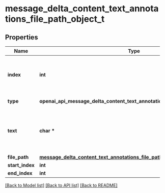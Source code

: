 # message_delta_content_text_annotations_file_path_object_t

## Properties
Name | Type | Description | Notes
------------ | ------------- | ------------- | -------------
**index** | **int** | The index of the annotation in the text content part. | 
**type** | **openai_api_message_delta_content_text_annotations_file_path_object_TYPE_e** | Always &#x60;file_path&#x60;. | 
**text** | **char \*** | The text in the message content that needs to be replaced. | [optional] 
**file_path** | [**message_delta_content_text_annotations_file_path_object_file_path_t**](message_delta_content_text_annotations_file_path_object_file_path.md) \* |  | [optional] 
**start_index** | **int** |  | [optional] 
**end_index** | **int** |  | [optional] 

[[Back to Model list]](../README.md#documentation-for-models) [[Back to API list]](../README.md#documentation-for-api-endpoints) [[Back to README]](../README.md)


